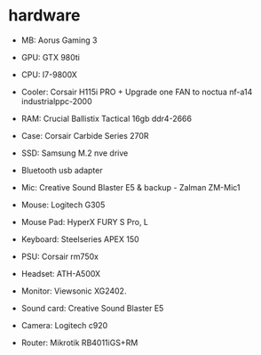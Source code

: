# hardware

* MB: Aorus Gaming 3
* GPU: GTX 980ti
* CPU: I7-9800X
* Cooler: Corsair H115i PRO + Upgrade one FAN to noctua nf-a14 industrialppc-2000
* RAM: Crucial Ballistix Tactical 16gb ddr4-2666
* Case: Corsair Carbide Series 270R
* SSD: Samsung M.2 nve drive
* Bluetooth usb adapter
* Mic: Creative Sound Blaster E5 & backup - Zalman ZM-Mic1
* Mouse: Logitech G305
* Mouse Pad: HyperX FURY S Pro, L 
* Keyboard: Steelseries APEX 150
* PSU: Corsair rm750x
* Headset: ATH-A500X
* Monitor: Viewsonic XG2402.
* Sound card: Creative Sound Blaster E5
* Camera: Logitech c920

* Router: Mikrotik RB4011iGS+RM
